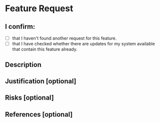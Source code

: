 # Feature Request

## I confirm:
- [ ] that I haven't found another request for this feature.
- [ ] that I have checked whether there are updates for my system available that
      contain this feature already.

## Description <!-- What do you want to be added? -->

## Justification [optional] <!-- Why integration in Proton instead of Wine? -->

## Risks [optional]

## References [optional] <!-- Which issues are related? -->
